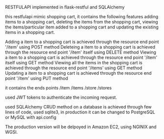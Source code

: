 RESTFULAPI implemented in flask-restful and SQLAlchemy

this restfulapi mimic shopping cart, it contains the following features
   adding items to a shopping cart, 
   deleting the items from the shopping cart, 
   viewing the items/particular item added to a shopping cart and 
   updating the existing items in a shopping cart.

Adding a item to a shopping cart is achieved through the resource end point '/item' using POST method
Deleteing a item to a shopping cart is achieved through the resource end point '/item' itself using DELETE method
Viewing a item to a shopping cart is achieved through the resource end point '/item' itself using GET method
Viewing all the items in the shopping cart is achieved through the resource end point '/items'  using GET method
Updating a item to a shopping cart is achieved through the resource end point '/item' using PUT method


it contains the ends points 
/item
/items
/store
/stores

used JWT tokens to authenticate the incoming request.

used SQLAlchemy CRUD method on a database is achieved through few lines of code, used sqlite3, in production it can be changed to PostgreSQL or MySQL with api.config 

The production version will be delpoyed in Amazon EC2, using NGINIX and WGSI.
